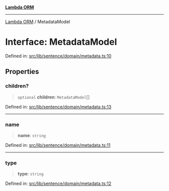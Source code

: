 [**Lambda ORM**](../README.md)

***

[Lambda ORM](../README.md) / MetadataModel

# Interface: MetadataModel

Defined in: [src/lib/sentence/domain/metadata.ts:10](https://github.com/lambda-orm/lambdaorm-base/blob/5f10bdc7d0f008296efbcbe89bc2bf1ed03aaaef/src/lib/sentence/domain/metadata.ts#L10)

## Properties

### children?

> `optional` **children**: `MetadataModel`[]

Defined in: [src/lib/sentence/domain/metadata.ts:13](https://github.com/lambda-orm/lambdaorm-base/blob/5f10bdc7d0f008296efbcbe89bc2bf1ed03aaaef/src/lib/sentence/domain/metadata.ts#L13)

***

### name

> **name**: `string`

Defined in: [src/lib/sentence/domain/metadata.ts:11](https://github.com/lambda-orm/lambdaorm-base/blob/5f10bdc7d0f008296efbcbe89bc2bf1ed03aaaef/src/lib/sentence/domain/metadata.ts#L11)

***

### type

> **type**: `string`

Defined in: [src/lib/sentence/domain/metadata.ts:12](https://github.com/lambda-orm/lambdaorm-base/blob/5f10bdc7d0f008296efbcbe89bc2bf1ed03aaaef/src/lib/sentence/domain/metadata.ts#L12)
